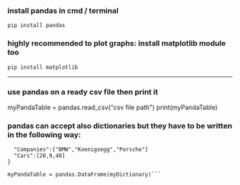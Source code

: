 ### install pandas in cmd / terminal
`pip install pandas`
### highly recommended to plot graphs: install matplotlib module too
`pip install matplotlib`

---

### use pandas on a ready csv file then print it
myPandaTable = pandas.read_csv("csv file path")
print(myPandaTable)

### pandas can accept also dictionaries but they have to be written in the following way:
```myDictionary = {
  "Companies":["BMW","Koenigsegg","Porsche"]
  "Cars":[20,9,40]
}

myPandaTable = pandas.DataFrame(myDictionary)```
